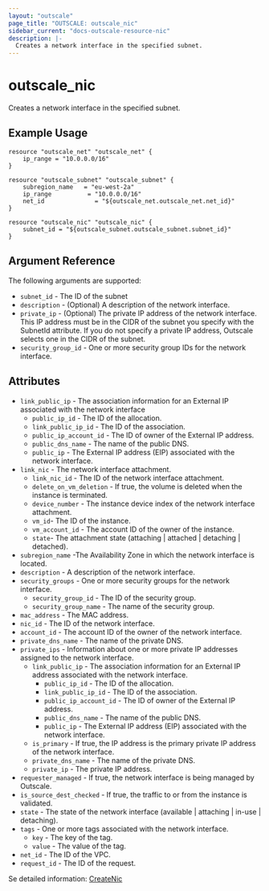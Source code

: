 ```yaml
---
layout: "outscale"
page_title: "OUTSCALE: outscale_nic"
sidebar_current: "docs-outscale-resource-nic"
description: |-
  Creates a network interface in the specified subnet.
---
```


# outscale_nic

Creates a network interface in the specified subnet.

## Example Usage

```hcl
resource "outscale_net" "outscale_net" {
    ip_range = "10.0.0.0/16"
}

resource "outscale_subnet" "outscale_subnet" {
    subregion_name   = "eu-west-2a"
    ip_range          = "10.0.0.0/16"
    net_id              = "${outscale_net.outscale_net.net_id}"
}

resource "outscale_nic" "outscale_nic" {
    subnet_id = "${outscale_subnet.outscale_subnet.subnet_id}"
}
```

## Argument Reference

The following arguments are supported:

* `subnet_id` - The ID of the subnet
* `description` - (Optional) A description of the network interface.
* `private_ip` - (Optional) The private IP address of the network interface.
    This IP address must be in the CIDR of the subnet you specify with the SubnetId attribute.
    If you do not specify a private IP address, Outscale selects one in the CIDR of the subnet.
* `security_group_id` - One or more security group IDs for the network interface.

## Attributes

* `link_public_ip` - The association information for an External IP associated with the network interface
  * `public_ip_id` ­- The ID of the allocation.
  * `link_public_ip_id` ­- The ID of the association.
  * `public_ip_account_id`­ - The ID of owner of the External IP address.
  * `public_dns_name`­ - The name of the public DNS.
  * `public_ip`­ - The External IP address (EIP) associated with the network interface.
* `link_nic` - The network interface attachment.
  * `link_nic_id` ­- The ID of the network interface attachment.
  * `delete_on_vm_deletion` ­- If true, the volume is deleted when the instance is terminated.
  * `device_number` ­- The instance device index of the network interface attachment.
  * `vm_id`­- The ID of the instance.
  * `vm_account_id` ­- The account ID of the owner of the instance.
  * `state`­- The attachment state (attaching | attached | detaching | detached).
* `subregion_name` -The Availability Zone in which the network interface is located.
* `description` - A description of the network interface.
* `security_groups` - One or more security groups for the network interface.
  * `security_group_id` - The ID of the security group.
  * `security_group_name` - The name of the security group.
* `mac_address` - The MAC address.
* `nic_id` - The ID of the network interface.
* `account_id` - The account ID of the owner of the network interface.
* `private_dns_name` - The name of the private DNS.
* `private_ips` - Information about one or more private IP addresses assigned to the network interface.
  * `link_public_ip` - The association information for an External IP address associated with the network interface.
    * `public_ip_id` - The ID of the allocation.
    * `link_public_ip_id` - The ID of the association.
    * `public_ip_account_id` - The ID of owner of the External IP address.
    * `public_dns_name` - The name of the public DNS.
    * `public_ip` - The External IP address (EIP) associated with the network interface. 
  * `is_primary` - If true, the IP address is the primary private IP address of the network interface.
  * `private_dns_name` - The name of the private DNS.
  * `private_ip` - The private IP address.
* `requester_managed` - If true, the network interface is being managed by Outscale.
* `is_source_dest_checked` - If true, the traffic to or from the instance is validated.
* `state` - The state of the network interface (available | attaching | in-use | detaching).
* `tags` - One or more tags associated with the network interface.
  * `key` - The key of the tag.
  * `value` - The value of the tag.
* `net_id` - The ID of the VPC.
* `request_id` - The ID of the request.


Se detailed information: [CreateNic](https://docs-beta.outscale.com/#createnic)